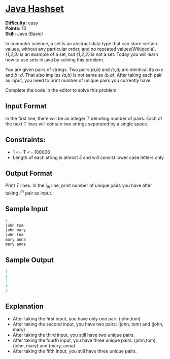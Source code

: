# [Java Hashset](https://www.hackerrank.com/challenges/java-hashset/problem)

**Difficulty:** easy
</br>**Points:** 10
</br>**Skill:** Java (Basic)

In computer science, a set is an abstract data type that can store certain values, without any particular order, and no repeated values(Wikipedia). </br>
_{1,2,3}_ is an example of a set, but _{1,2,2}_ is not a set. Today you will learn how to use sets in java by solving this problem.

You are given  pairs of strings. Two pairs _(a,b)_ and _(c,d)_ are identical ifa _a=c_ and _b=d_. That also implies _(a,b)_ is not same as _(b,a)_. After taking each pair as input, you need to print number of unique pairs you currently have.

Complete the code in the editor to solve this problem.

## Input Format

In the first line, there will be an integer _T_ denoting number of pairs. Each of the next _T_ lines will contain two strings seperated by a single space.

## Constraints:
- 1 <= T <= 100000
- Length of each string is atmost _5_ and will consist lower case letters only.

## Output Format

Print _T_ lines. In the _i<sub>th</sub>_ line, print number of unique pairs you have after taking _i<sup>th</sup>_ pair as input.

## Sample Input
````java
5
john tom
john mary
john tom
mary anna
mary anna
````

## Sample Output
````java
1
2
2
3
3
````

## Explanation
- After taking the first input, you have only one pair: (john,tom)
- After taking the second input, you have two pairs: (john, tom) and (john, mary)
- After taking the third input, you still have two unique pairs.
- After taking the fourth input, you have three unique pairs: (john,tom), (john, mary) and (mary, anna)
- After taking the fifth input, you still have three unique pairs.
